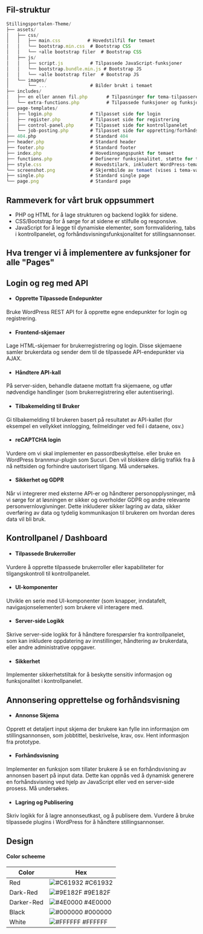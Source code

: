 
## Fil-struktur



```javascript
Stillingsportalen-Theme/
├── assets/
│   ├── css/
│   │   ├── main.css          # Hovedstilfil for temaet
│   │   └── bootstrap.min.css  # Bootstrap CSS
│   │   └── +alle bootstrap filer  # Bootstrap CSS
│   ├── js/
│   │   ├── script.js          # Tilpassede JavaScript-funksjoner
│   │   └── bootstrap.bundle.min.js # Bootstrap JS
│   │   └── +alle bootstrap filer  # Bootstrap JS
│   └── images/
│       └── ...                # Bilder brukt i temaet
├── includes/
│   ├── en eller annen fil.php       # Tilpasninger for tema-tilpasseren
│   └── extra-functions.php          # Tilpassede funksjoner og funksjonalitet
├── page-templates/
│   ├── login.php              # Tilpasset side for login
│   ├── register.php           # Tilpasset side for registrering
│   ├── control-panel.php      # Tilpasset side for kontrollpanelet
│   └── job-posting.php        # Tilpasset side for oppretting/forhåndsvisning av stillingsannonser
├── 404.php                    # Standard 404
├── header.php                 # Standard header
├── footer.php                 # Standard footer
├── index.php                  # Hovedinngangspunkt for temaet
├── functions.php              # Definerer funksjonalitet, støtte for tema-funksjoner
├── style.css                  # Hovedstilark, inkludert WordPress-temainformasjon
└── screenshot.png             # Skjermbilde av temaet (vises i tema-valg i WP-admin)
├── single.php                 # Standard single page
└── page.png                   # Standard page 
```






## Rammeverk for vårt bruk oppsummert
- PHP og HTML for å lage strukturen og backend logikk for sidene.
- CSS/Bootstrap for å sørge for at sidene er stilfulle og responsive.
- JavaScript for å legge til dynamiske elementer, som formvalidering, tabs i kontrollpanelet, og forhåndsvisningsfunksjonalitet for stillingsannonser.


##  Hva trenger vi å implementere av funksjoner for alle "Pages"




## Login og reg med API 

- #### Opprette Tilpassede Endepunkter
 Bruke WordPress REST API for å opprette egne endepunkter for login og registrering.

- #### Frontend-skjemaer
Lage HTML-skjemaer for brukerregistrering og login. Disse skjemaene samler brukerdata og sender dem til de tilpassede API-endepunkter via AJAX.

- #### Håndtere API-kall
 På server-siden, behandle dataene mottatt fra skjemaene, og utfør nødvendige handlinger (som brukerregistrering eller autentisering).

- #### Tilbakemelding til Bruker
Gi tilbakemelding til brukeren basert på resultatet av API-kallet (for eksempel en vellykket innlogging, feilmeldinger ved feil i dataene, osv.)

- #### reCAPTCHA login
Vurdere om vi skal implementer en passordbeskyttelse.
eller bruke en WordPress brannmur-plugin som Sucuri. Den vil blokkere dårlig trafikk fra å nå nettsiden og forhindre uautorisert tilgang. Må undersøkes.

- #### Sikkerhet og GDPR
Når vi integrerer med eksterne API-er og håndterer personopplysninger, må vi sørge for at løsningen er sikker og overholder GDPR og andre relevante personvernlovgivninger. Dette inkluderer sikker lagring av data, sikker overføring av data og tydelig kommunikasjon til brukeren om hvordan deres data vil bli bruk.


## Kontrollpanel / Dashboard


- #### Tilpassede Brukerroller 
Vurdere å opprette tilpassede brukerroller eller kapabiliteter for tilgangskontroll til kontrollpanelet.

- #### UI-komponenter
 Utvikle en serie med UI-komponenter (som knapper, inndatafelt, navigasjonselementer) som brukere vil interagere med.

- #### Server-side Logikk
 Skrive server-side logikk for å håndtere forespørsler fra kontrollpanelet, som kan inkludere oppdatering av innstillinger, håndtering av brukerdata, eller andre administrative oppgaver.

- #### Sikkerhet
Implementer sikkerhetstiltak for å beskytte sensitiv informasjon og funksjonalitet i kontrollpanelet.


## Annonsering opprettelse og forhåndsvisning


- #### Annonse Skjema
 Opprett et detaljert input skjema der brukere kan fylle inn informasjon om stillingsannonsen, som jobbtittel, beskrivelse, krav, osv. Hent informasjon fra prototype.

- #### Forhåndsvisning
 Implementer en funksjon som tillater brukere å se en forhåndsvisning av annonsen basert på input data.
 Dette kan oppnås ved å dynamisk generere en forhåndsvisning ved hjelp av JavaScript eller ved en server-side prosess. Må undersøkes.

- #### Lagring og Publisering
 Skriv logikk for å lagre annonseutkast, og å publisere dem. Vurdere å bruke tilpassede plugins i WordPress for å håndtere stillingsannonser.

## Design
#### Color scheeme

| Color             | Hex                                                                |
| ----------------- | ------------------------------------------------------------------ |
| Red | ![#C61932](https://via.placeholder.com/10/C61932?text=+) #C61932 |
| Dark-Red| ![#9E182F](https://via.placeholder.com/10/9E182F?text=+) #9E182F |
| Darker-Red| ![#4E0000](https://via.placeholder.com/10/4E0000?text=+) #4E0000 |
| Black| ![#000000](https://via.placeholder.com/10/000000?text=+) #000000 |
| White| ![#FFFFFF](https://via.placeholder.com/10/FFFFFF?text=+) #FFFFFF |

